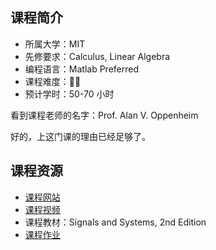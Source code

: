 ## 课程简介
- 所属大学：MIT
- 先修要求：Calculus, Linear Algebra
- 编程语言：Matlab Preferred
- 课程难度：🌟🌟
- 预计学时：50-70 小时

看到课程老师的名字：Prof. Alan V. Oppenheim

好的，上这门课的理由已经足够了。

## 课程资源
- [课程网站](https://ocw.mit.edu/resources/res-6-007-signals-and-systems-spring-2011/index.htm)
- [课程视频](https://www.bilibili.com/video/BV1CZ4y1j7hs)
- 课程教材：Signals and Systems, 2nd Edition
- [课程作业](https://ocw.mit.edu/resources/res-6-007-signals-and-systems-spring-2011/assignments)
